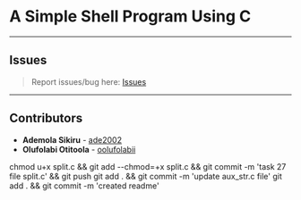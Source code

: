 # A Simple Shell Program Using C

---

## Issues

> Report issues/bug here: [Issues](https://github.com/oolufolabii/simple_shell/issues)

---

## Contributors

+ **Ademola Sikiru** - [ade2002](https://github.com/Ade2002/)
+ **Olufolabi Otitoola** - [oolufolabii](github.com/oolufolabii/)


chmod u+x split.c && git add --chmod=+x split.c && git commit -m 'task 27 file split.c' && git push
git add .  && git commit -m 'update aux_str.c file'
git add . && git commit -m 'created readme'
